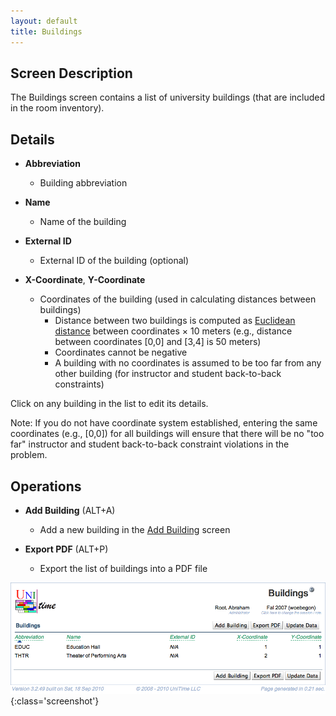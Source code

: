 ```yaml
---
layout: default
title: Buildings
---
```



## Screen Description


 The Buildings screen contains a list of university buildings (that are included in the room inventory).

## Details

* **Abbreviation**
	* Building abbreviation

* **Name**
	* Name of the building

* **External ID**
	* External ID of the building (optional)

* **X-Coordinate**, **Y-Coordinate**
	* Coordinates of the building (used in calculating distances between buildings)
		* Distance between two buildings is computed as [Euclidean distance](http://en.wikipedia.org/wiki/Euclidean_distance) between coordinates × 10 meters (e.g., distance between coordinates [0,0] and [3,4] is 50 meters)
		* Coordinates cannot be negative
		* A building with no coordinates is assumed to be too far from any other building (for instructor and student back-to-back constraints)


 Click on any building in the list to edit its details.


 Note: If you do not have coordinate system established, entering the same coordinates (e.g., [0,0]) for all buildings will ensure that there will be no "too far" instructor and student back-to-back constraint violations in the problem.

## Operations

* **Add Building** (ALT+A)
	* Add a new building in the [Add Building](add-building) screen

* **Export PDF** (ALT+P)
	* Export the list of buildings into a PDF file


![Buildings](images/buildings-1.png){:class='screenshot'}
